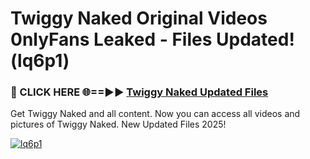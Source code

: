 # Twiggy Naked Original Videos 0nlyFans Leaked - Files Updated! (lq6p1)

<h3>🔴 CLICK HERE 🌐==►► <a href="https://tinyurl.com/yckcrads" rel="nofollow">Twiggy Naked Updated Files</a></h3>

Get Twiggy Naked and all content. Now you can access all videos and pictures of Twiggy Naked. New Updated Files 2025!

[![lq6p1](https://i.imgur.com/hpKpOFt.gif)](https://tinyurl.com/yckcrads)
